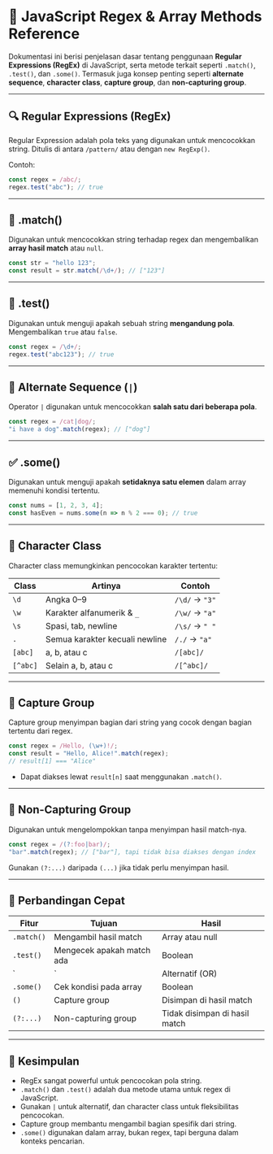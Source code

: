 
# 🧩 JavaScript Regex & Array Methods Reference

Dokumentasi ini berisi penjelasan dasar tentang penggunaan **Regular Expressions (RegEx)** di JavaScript, serta metode terkait seperti `.match()`, `.test()`, dan `.some()`. Termasuk juga konsep penting seperti **alternate sequence**, **character class**, **capture group**, dan **non-capturing group**.

---

## 🔍 Regular Expressions (RegEx)

Regular Expression adalah pola teks yang digunakan untuk mencocokkan string. Ditulis di antara `/pattern/` atau dengan `new RegExp()`.

Contoh:
```javascript
const regex = /abc/;
regex.test("abc"); // true
```

---

## 📌 .match()

Digunakan untuk mencocokkan string terhadap regex dan mengembalikan **array hasil match** atau `null`.

```javascript
const str = "hello 123";
const result = str.match(/\d+/); // ["123"]
```

---

## 📌 .test()

Digunakan untuk menguji apakah sebuah string **mengandung pola**. Mengembalikan `true` atau `false`.

```javascript
const regex = /\d+/;
regex.test("abc123"); // true
```

---

## 🔁 Alternate Sequence (`|`)

Operator `|` digunakan untuk mencocokkan **salah satu dari beberapa pola**.

```javascript
const regex = /cat|dog/;
"i have a dog".match(regex); // ["dog"]
```

---

## ✅ .some()

Digunakan untuk menguji apakah **setidaknya satu elemen** dalam array memenuhi kondisi tertentu.

```javascript
const nums = [1, 2, 3, 4];
const hasEven = nums.some(n => n % 2 === 0); // true
```

---

## 🔣 Character Class

Character class memungkinkan pencocokan karakter tertentu:

| Class      | Artinya                        | Contoh               |
|------------|--------------------------------|----------------------|
| `\d`       | Angka 0–9                      | `/\d/` → `"3"`       |
| `\w`       | Karakter alfanumerik & `_`     | `/\w/` → `"a"`       |
| `\s`       | Spasi, tab, newline            | `/\s/` → `" "`       |
| `.`        | Semua karakter kecuali newline | `/./`  → `"a"`       |
| `[abc]`    | a, b, atau c                   | `/[abc]/`            |
| `[^abc]`   | Selain a, b, atau c            | `/[^abc]/`           |

---

## 🎯 Capture Group

Capture group menyimpan bagian dari string yang cocok dengan bagian tertentu dari regex.

```javascript
const regex = /Hello, (\w+)!/;
const result = "Hello, Alice!".match(regex);
// result[1] === "Alice"
```

- Dapat diakses lewat `result[n]` saat menggunakan `.match()`.

---

## 🚫 Non-Capturing Group

Digunakan untuk mengelompokkan tanpa menyimpan hasil match-nya.

```javascript
const regex = /(?:foo|bar)/;
"bar".match(regex); // ["bar"], tapi tidak bisa diakses dengan index
```

Gunakan `(?:...)` daripada `(...)` jika tidak perlu menyimpan hasil.

---

## 🧪 Perbandingan Cepat

| Fitur         | Tujuan                             | Hasil                         |
|---------------|------------------------------------|-------------------------------|
| `.match()`    | Mengambil hasil match              | Array atau null               |
| `.test()`     | Mengecek apakah match ada          | Boolean                       |
| `|`           | Alternatif (OR)                    | Salah satu cocok              |
| `.some()`     | Cek kondisi pada array             | Boolean                       |
| `()`          | Capture group                      | Disimpan di hasil match       |
| `(?:...)`     | Non-capturing group                | Tidak disimpan di hasil match |

---

## 📌 Kesimpulan

- RegEx sangat powerful untuk pencocokan pola string.
- `.match()` dan `.test()` adalah dua metode utama untuk regex di JavaScript.
- Gunakan `|` untuk alternatif, dan character class untuk fleksibilitas pencocokan.
- Capture group membantu mengambil bagian spesifik dari string.
- `.some()` digunakan dalam array, bukan regex, tapi berguna dalam konteks pencarian.

